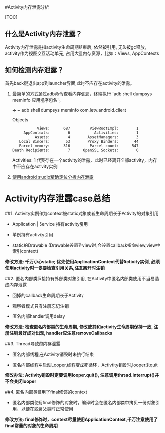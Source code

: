 #Activity内存泄露分析

[TOC]


## 什么是Activity内存泄露？

Activity内存泄露是指activity生命周期结束后, 依然被引用, 无法被gc释放, activity作为视图交互活动单元, 占用大量内存资源，比如：Views, AppContexts

## 如何检测内存泄露？

首先back键退出app到launcher界面,此时不应存在activity的泄露。

1. 最简单的方式通过adb命令查看内存信息，终端执行 'adb shell dumpsys meminfo 应用程序包名'。

   ➜  ~ adb shell dumpsys meminfo com.letv.android.client

   Objects

   ```
              Views:      687         ViewRootImpl:        1
        AppContexts:        6           Activities:        1
             Assets:        4        AssetManagers:        3
      Local Binders:       53        Proxy Binders:       44
      Parcel memory:      316         Parcel count:      547
   Death Recipients:        7      OpenSSL Sockets:        0
   ```

   Activities: 1 代表存在一个activity的泄露，此时已经离开全部activity，内存中不应存在activity实例

2. [使用android studio精确定位分析内存泄露](http://wetest.qq.com/lab/view/?id=99)

  

# Activity内存泄露case总结



##1. Activity实例作为context被static对象或者生命周期长于Activity的对象引用 

* Application | Service 持有activity引用

* 单例持有activity引用

* static的Drawable (Drawable设置到view时,会设置callback指向view,view中索引context)

 **修改方法: 千万小心static;  优先使用ApplicationContext代替Activity实例, 必须使用activity时一定要检查引用关系,注意离开时注销**

##2. 匿名内部类间接持有外部类对象引用, 在Activity中匿名内部类使用不当易造成内存泄露

* 回掉的callback生命周期长于Activity

* 观察者模式只有注册忘记注销 

* 匿名内部handler调用delay

 **修改方法: 检查匿名内部类的生命周期, 修改使其和activity生命周期保持一致, 注册注销最好成对出现, handler应注意removeCallbacks**

##3. Thread导致的内存泄露 

* 匿名内部线程,在Activity销毁时未执行结束

* 匿名内部线程中启动Looper,线程变成死循环，Activtity销毁时,looper未quit

 **修改办法: Activity销毁时定要调用looper.quit(), 注意调用thread.interrupt()并不会关闭looper**

##4. 匿名内部类使用了final修饰的context

* 匿名内部类使用final修饰的对象时，编译时会在匿名内部类中拷贝一份对象引用，以便在脱离父类时正常使用

 **修改方法: final修饰时，context尽量使用ApplicationContext,千万注意使用了final常量的对象的生命周期**
